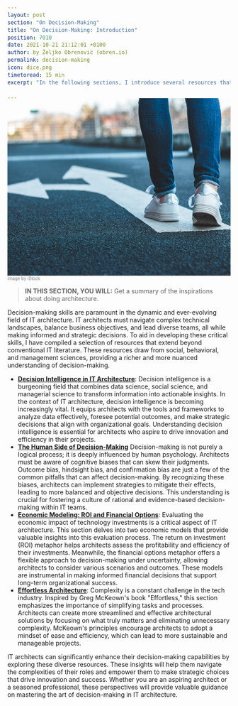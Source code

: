 ```yaml
---
layout: post
section: "On Decision-Making"
title: "On Decision-Making: Introduction"
position: 7010
date: 2021-10-21 21:12:01 +0100
author: by Željko Obrenović (obren.io)
permalink: decision-making
icon: dice.png
timetoread: 15 min
excerpt: "In the following sections, I introduce several resources that I use as inspiration for developing the decision-making skills of IT architects."

---
```

<img style="margin-top: -20px; width: 100%; height: 400px; object-fit: cover" 
     src="assets/images/iStock-1138420319.jpg">
<div style="font-size: 70%; margin-top: -16px; color: grey; margin-bottom: 12px">
Image by iStock
</div>
<style>
 .quote {
     border-left: 8px solid #d9ead3;
     padding-left: 36px;
     margin-top: 30px;
     margin-bottom: 40px;
     font-size: 140%;
     font-style: normal;
     color:#888;
 }
    @media only screen and (max-width: 768px) {
        [class= "quote"] {
            display: none;
        }
    }
</style>

> **IN THIS SECTION, YOU WILL:**  Get a summary of the inspirations about doing architecture.

Decision-making skills are paramount in the dynamic and ever-evolving field of IT architecture. IT architects must navigate complex technical landscapes, balance business objectives, and lead diverse teams, all while making informed and strategic decisions. To aid in developing these critical skills, I have compiled a selection of resources that extend beyond conventional IT literature. These resources draw from social, behavioral, and management sciences, providing a richer and more nuanced understanding of decision-making.

* **[Decision Intelligence in IT Architecture](decision-intelligence)**: Decision intelligence is a burgeoning field that combines data science, social science, and managerial science to transform information into actionable insights. In the context of IT architecture, decision intelligence is becoming increasingly vital. It equips architects with the tools and frameworks to analyze data effectively, foresee potential outcomes, and make strategic decisions that align with organizational goals. Understanding decision intelligence is essential for architects who aspire to drive innovation and efficiency in their projects.
* **[The Human Side of Decision-Making](human-decisions)** Decision-making is not purely a logical process; it is deeply influenced by human psychology. Architects must be aware of cognitive biases that can skew their judgments. Outcome bias, hindsight bias, and confirmation bias are just a few of the common pitfalls that can affect decision-making. By recognizing these biases, architects can implement strategies to mitigate their effects, leading to more balanced and objective decisions. This understanding is crucial for fostering a culture of rational and evidence-based decision-making within IT teams.
* **[Economic Modeling: ROI and Financial Options](economics)**: Evaluating the economic impact of technology investments is a critical aspect of IT architecture. This section delves into two economic models that provide valuable insights into this evaluation process. The return on investment (ROI) metaphor helps architects assess the profitability and efficiency of their investments. Meanwhile, the financial options metaphor offers a flexible approach to decision-making under uncertainty, allowing architects to consider various scenarios and outcomes. These models are instrumental in making informed financial decisions that support long-term organizational success.
* **[Effortless Architecture](effortless)**: Complexity is a constant challenge in the tech industry. Inspired by Greg McKeown's book "Effortless," this section emphasizes the importance of simplifying tasks and processes. Architects can create more streamlined and effective architectural solutions by focusing on what truly matters and eliminating unnecessary complexity. McKeown's principles encourage architects to adopt a mindset of ease and efficiency, which can lead to more sustainable and manageable projects.

IT architects can significantly enhance their decision-making capabilities by exploring these diverse resources. These insights will help them navigate the complexities of their roles and empower them to make strategic choices that drive innovation and success. Whether you are an aspiring architect or a seasoned professional, these perspectives will provide valuable guidance on mastering the art of decision-making in IT architecture.
